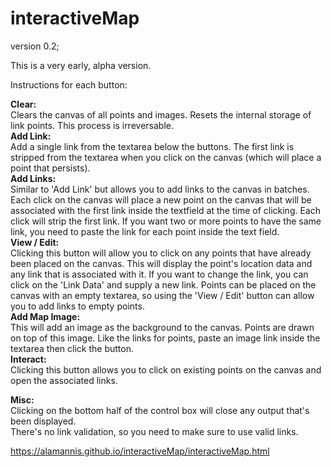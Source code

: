# interactiveMap
version 0.2;

This is a very early, alpha version.

Instructions for each button:

**Clear:**  
  Clears the canvas of all points and images. Resets the internal storage of link points. This process is irreversable.  
**Add Link:**  
  Add a single link from the textarea below the buttons. The first link is stripped from the textarea when you click on the canvas (which will place a point that persists).  
**Add Links:**  
  Similar to 'Add Link' but allows you to add links to the canvas in batches. Each click on the canvas will place a new point on the canvas that will be associated with the first link inside the textfield at the time of clicking. Each click will strip the first link. If you want two or more points to have the same link, you need to paste the link for each point inside the text field.  
**View / Edit:**  
  Clicking this button will allow you to click on any points that have already been placed on the canvas. This will display the point's location data and any link that is associated with it. If you want to change the link, you can click on the 'Link Data' and supply a new link. Points can be placed on the canvas with an empty textarea, so using the 'View / Edit' button can allow you to add links to empty points.  
**Add Map Image:**  
  This will add an image as the background to the canvas. Points are drawn on top of this image. Like the links for points, paste an image link inside the textarea then click the button.  
**Interact:**  
  Clicking this button allows you to click on existing points on the canvas and open the associated links.  

**Misc:**  
  Clicking on the bottom half of the control box will close any output that's been displayed.  
  There's no link validation, so you need to make sure to use valid links.  

<https://alamannis.github.io/interactiveMap/interactiveMap.html>
